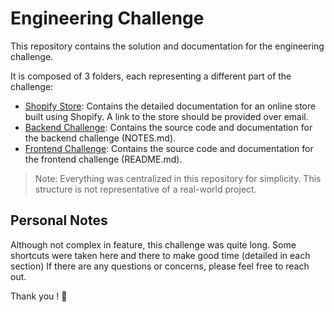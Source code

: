 # Engineering Challenge

This repository contains the solution and documentation for the engineering challenge.

It is composed of 3 folders, each representing a different part of the challenge:

- [Shopify Store](./shopify/README.md): Contains the detailed documentation for an online store built using Shopify. A link to the store should be provided over email.
- [Backend Challenge](./prenetics-backend-assignment/NOTES.md): Contains the source code and documentation for the backend challenge (NOTES.md).
- [Frontend Challenge](./prenetics-frontend-assignment/README.md): Contains the source code and documentation for the frontend challenge (README.md).

> Note: Everything was centralized in this repository for simplicity. This structure is not representative of a real-world project.

## Personal Notes

Although not complex in feature, this challenge was quite long. Some shortcuts were taken here and there to make good time (detailed in each section)
If there are any questions or concerns, please feel free to reach out.

Thank you ! 🚀
